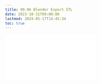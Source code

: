 ```yaml
---
title: 09.06 Blender Export STL
date: 2023-10-31T09:00:00
lastmod: 2024-05-17T14:45:34
toc: true
---
```


![Link to included file content](../../../../digital-fabrication/3d-printing/export-stl-blender.md)
